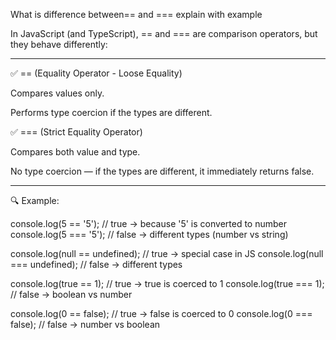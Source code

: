 What is difference between== and === explain with example

In JavaScript (and TypeScript), == and === are comparison operators, but they behave differently:


---

✅ == (Equality Operator - Loose Equality)

Compares values only.

Performs type coercion if the types are different.


✅ === (Strict Equality Operator)

Compares both value and type.

No type coercion — if the types are different, it immediately returns false.



---

🔍 Example:

console.log(5 == '5');     // true -> because '5' is converted to number
console.log(5 === '5');    // false -> different types (number vs string)

console.log(null == undefined);  // true -> special case in JS
console.log(null === undefined); // false -> different types

console.log(true == 1);    // true -> true is coerced to 1
console.log(true === 1);   // false -> boolean vs number

console.log(0 == false);   // true -> false is coerced to 0
console.log(0 === false);  // false -> number vs boolean

